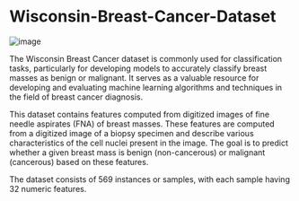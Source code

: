 # Wisconsin-Breast-Cancer-Dataset
![image](https://github.com/ravindrakush11/Breast-Cancer-Classification/assets/94731464/8319038d-6d69-40b1-8931-57ab035f96a6)

The Wisconsin Breast Cancer dataset is commonly used for classification tasks, particularly for developing models to accurately classify breast masses as benign or malignant. It serves as a valuable resource for developing and evaluating machine learning algorithms and techniques in the field of breast cancer diagnosis.

This dataset contains features computed from digitized images of fine needle aspirates (FNA) of breast masses. These features are computed from a digitized image of a biopsy specimen and describe various characteristics of the cell nuclei present in the image. The goal is to predict whether a given breast mass is benign (non-cancerous) or malignant (cancerous) based on these features.

The dataset consists of 569 instances or samples, with each sample having 32 numeric features.
